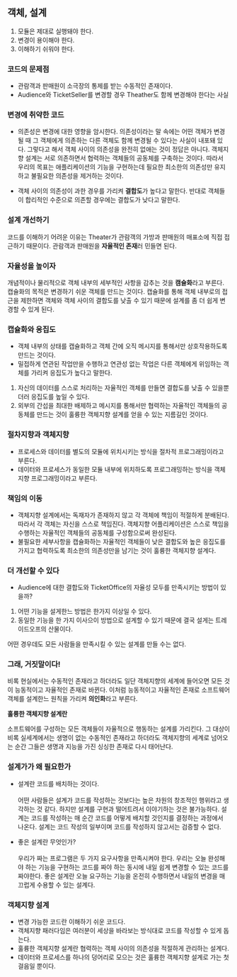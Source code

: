 ## 객체, 설계

1. 모듈은 제대로 실행돼야 한다.
2. 변경이 용이해야 한다.
3. 이해하기 쉬워야 한다.

### 코드의 문제점

- 관람객과 판매원이 소극장의 통제를 받는 수동적인 존재이다.
- Audience와 TicketSeller를 변경할 경우 Theather도 함께 변경해야 한다는 사실

### 변경에 취약한 코드

- 의존성은 변경에 대한 영향을 암시한다. 의존성이라는 말 속에는 어떤 객체가 변경될 때 그 객체에게 의존하는 다른 객체도 함께 변경될 수 있다는 사실이 내포돼 있다.
그렇다고 해서 객체 사이의 의존성을 완전히 없애는 것이 정답은 아니다. 객체지향 설계는 서로 의존하면서 협력하는 객체들의 공동체를 구축하는 것이다.
따라서 우리의 목표는 애플리케이션의 기능을 구현하는데 필요한 최소한의 의존성만 유지하고 불필요한 의존성을 제거하는 것이다.

- 객체 사이의 의존성이 과한 경우를 가리켜 **결합도**가 높다고 말한다. 반대로 객체들이 합리적인 수준으로 의존할 경우에는 결합도가 낮다고 말한다.

### 설계 개선하기

코드를 이해하기 어려운 이유는 Theater가 관람객의 가방과 판매원의 매표소에 직접 접근하기 때문이다. 관람객과 판매원을 **자율적인 존재**러 민들면 된다.

### 자율성을 높이자

개념적이나 물리적으로 객체 내부의 세부적인 사항을 감추는 것을 **캠슐화**라고 부른다. 캡슐화의 목적은 변경하기 쉬운 객체를 만드는 것이다.
캡슐화를 통해 객체 내부로의 접근을 제한하면 객체와 객체 사이의 결합도를 낮출 수 있기 때문에 설계를 좀 더 쉽게 변경할 수 있게 된다.

### 캡슐화와 응집도

- 객체 내부의 상태를 캡슐화하고 객체 간에 오직 메시지를 통해서만 상호작용하도록 만드는 것이다.
- 밀접하게 연관된 작업만을 수행하고 연관성 없는 작업은 다른 객체에게 위임하는 객체를 가리켜 응집도가 높다고 말한다.

1. 자신의 데이터를 스스로 처리하는 자율적인 객체를 만들면 결합도를 낮출 수 있을뿐더러 응집도를 높일 수 있다.
2. 외부의 간섭을 최대한 배제하고 메시지를 통해서만 협력하는 자율적인 객체들의 공동체를 만드는 것이 훌륭한 객체지향 설계를 얻을 수 있는 지름길인 것이다.

### 절차지향과 객체지향

- 프로세스와 데이터를 별도의 모듈에 위치시키는 방식을 절차적 프로그래밍이라고 부른다.
- 데이터와 프로세스가 동일한 모듈 내부에 위치하도록 프로그래밍하는 방식을 객체지향 프로그래밍이라고 부른다.

### 책임의 이동

- 객체지향 설계에서는 독재자가 존재하지 않고 각 객체에 책임이 적절하게 분배된다. 따라서 각 객체는 자신을 스스로 책임진다. 객체지향 어플리케이션은 스스로 책임을 수행하는 자율적인 객체들의 공동체를 구성함으로써 완성된다.
- 불필요한 세부사항을 캡슐화하는 자율적인 객체들이 낮은 결합도와 높은 응집도를 가지고 협력하도록 최소한의 의존성만을 남기는 것이 훌륭한 객체지향 설계다.

### 더 개선할 수 있다

- Audience에 대한 결합도와 TicketOffice의 자율성 모두를 만족시키는 방법이 있을까?

1. 어떤 기능을 설게한느 방법은 한가지 이상일 수 있다.
2. 동일한 기능을 한 가지 이사으이 방법으로 설계할 수 있기 때문에 결국 설게는 트레이드오프의 산물이다.

어떤 경우데도 모든 사람들을 만족시킬 수 있는 설계를 만들 수는 없다.

### 그래, 거짓말이다!

비록 현실에서는 수동적인 존재라고 하더라도 일단 객체지향의 세계에 들어오면 모든 것이 능동적이고 자율적인 존재로 바뀐다. 이처럼 능동적이고 자율적인 존재로 소프트웨어 객체를 설계한느 원칙을 가리켜 **의인화**라고 부른다.

**훌륭한 객체지향 설계란**</br>

소프트웨어를 구성하는 모든 객체들이 자율적으로 행동하는 설계를 가리킨다. 그 대상이 비록 실세계에서는 생명이 없는 수동적인 존재라고 하더라도 객체지향의 세계로 넘어오는 순간 그들은 생명과 지능을 가진 싱싱한 존재로 다시 태어난다.

### 설계가가 왜 필요한가

- 설계란 코드를 배치하는 것이다.</br></br>
어떤 사람들은 설계가 코드를 작성하는 것보다는 높은 차원의 창조적인 행위라고 생각하는 것 같다. 하지만 설계를 구현과 떨어트려서 이야기하는 것은 불가능하다.
설계는 코드를 작성하는 매 순간 코드를 어떻게 배치할 것인지를 결정하는 과정에서 나온다. 설계는 코드 작성의 일부이며 코드를 작성하지 않고서는 검증할 수 없다.

- 좋은 설계란 무엇인가?</br></br>
우리가 짜는 프로그램은 두 가지 요구사항을 만족시켜야 한다. 우리는 오늘 완성해야 하는 기능을 구현하는 코드를 짜야 하는 동시에 내일 쉽게 변경할 수 있는 코드를 짜야한다. 좋은 설계란 오늘 요구하는 기능을 온전히 수행하면서 내일의 변경을 매끄럽게 수용할 수 있는 설계다.

### 객체지향 설계

- 변경 가능한 코드란 이해하기 쉬운 코드다.
- 객체지향 패러다임은 여러분이 세상을 바라보는 방식대로 코드를 작성할 수 있게 돕는다.
- 훌륭한 객체지향 설계란 협력하는 객체 사이의 의존성을 적절하게 관리하는 설계다.
- 데이터와 프로세스를 하나의 덩어리로 모으는 것은 훌륭한 객체지향 설계로 가는 첫걸음일 뿐이다.